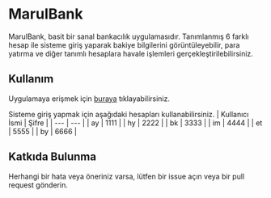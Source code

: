 # MarulBank
MarulBank, basit bir sanal bankacılık uygulamasıdır. Tanımlanmış 6 farklı hesap ile sisteme giriş yaparak bakiye bilgilerini görüntüleyebilir, para yatırma ve diğer tanımlı hesaplara havale işlemleri gerçekleştirilebilirsiniz.

## Kullanım
Uygulamaya erişmek için [buraya](https://marulbank.netlify.app/) tıklayabilirsiniz.

Sisteme giriş yapmak için aşağıdaki hesapları kullanabilirsiniz. 
| Kullanıcı İsmi | Şifre |
| --- | --- |
| ay | 1111 |
| hy | 2222 |
| bk | 3333 |
| im | 4444 |
| et | 5555 |
| by | 6666 |

## Katkıda Bulunma
Herhangi bir hata veya öneriniz varsa, lütfen bir issue açın veya bir pull request gönderin.
